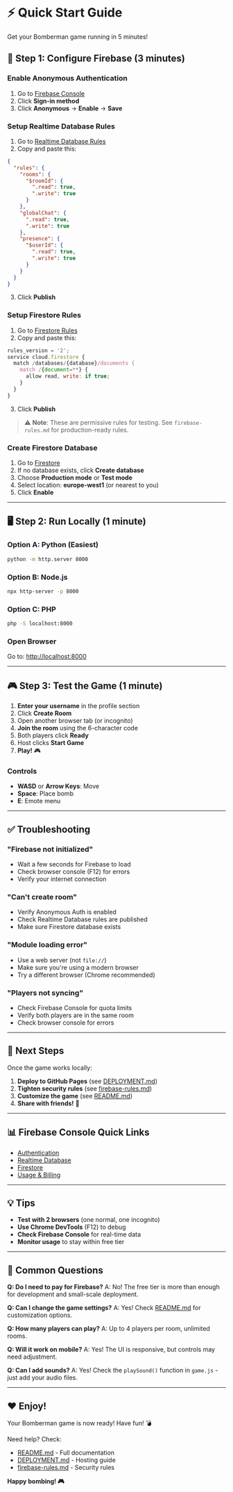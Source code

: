 # ⚡ Quick Start Guide

Get your Bomberman game running in 5 minutes!

## 🎯 Step 1: Configure Firebase (3 minutes)

### Enable Anonymous Authentication
1. Go to [Firebase Console](https://console.firebase.google.com/project/bomb-16743/authentication/providers)
2. Click **Sign-in method**
3. Click **Anonymous** → **Enable** → **Save**

### Setup Realtime Database Rules
1. Go to [Realtime Database Rules](https://console.firebase.google.com/project/bomb-16743/database/bomb-16743-default-rtdb/rules)
2. Copy and paste this:

```json
{
  "rules": {
    "rooms": {
      "$roomId": {
        ".read": true,
        ".write": true
      }
    },
    "globalChat": {
      ".read": true,
      ".write": true
    },
    "presence": {
      "$userId": {
        ".read": true,
        ".write": true
      }
    }
  }
}
```

3. Click **Publish**

### Setup Firestore Rules
1. Go to [Firestore Rules](https://console.firebase.google.com/project/bomb-16743/firestore/rules)
2. Copy and paste this:

```javascript
rules_version = '2';
service cloud.firestore {
  match /databases/{database}/documents {
    match /{document=**} {
      allow read, write: if true;
    }
  }
}
```

3. Click **Publish**

> ⚠️ **Note**: These are permissive rules for testing. See `firebase-rules.md` for production-ready rules.

### Create Firestore Database
1. Go to [Firestore](https://console.firebase.google.com/project/bomb-16743/firestore)
2. If no database exists, click **Create database**
3. Choose **Production mode** or **Test mode**
4. Select location: **europe-west1** (or nearest to you)
5. Click **Enable**

---

## 🖥️ Step 2: Run Locally (1 minute)

### Option A: Python (Easiest)
```bash
python -m http.server 8000
```

### Option B: Node.js
```bash
npx http-server -p 8000
```

### Option C: PHP
```bash
php -S localhost:8000
```

### Open Browser
Go to: [http://localhost:8000](http://localhost:8000)

---

## 🎮 Step 3: Test the Game (1 minute)

1. **Enter your username** in the profile section
2. Click **Create Room**
3. Open another browser tab (or incognito)
4. **Join the room** using the 6-character code
5. Both players click **Ready**
6. Host clicks **Start Game**
7. **Play!** 🎮

### Controls
- **WASD** or **Arrow Keys**: Move
- **Space**: Place bomb
- **E**: Emote menu

---

## ✅ Troubleshooting

### "Firebase not initialized"
- Wait a few seconds for Firebase to load
- Check browser console (F12) for errors
- Verify your internet connection

### "Can't create room"
- Verify Anonymous Auth is enabled
- Check Realtime Database rules are published
- Make sure Firestore database exists

### "Module loading error"
- Use a web server (not `file://`)
- Make sure you're using a modern browser
- Try a different browser (Chrome recommended)

### "Players not syncing"
- Check Firebase Console for quota limits
- Verify both players are in the same room
- Check browser console for errors

---

## 🚀 Next Steps

Once the game works locally:

1. **Deploy to GitHub Pages** (see [DEPLOYMENT.md](DEPLOYMENT.md))
2. **Tighten security rules** (see [firebase-rules.md](firebase-rules.md))
3. **Customize the game** (see [README.md](README.md))
4. **Share with friends!** 🎉

---

## 📊 Firebase Console Quick Links

- [Authentication](https://console.firebase.google.com/project/bomb-16743/authentication/providers)
- [Realtime Database](https://console.firebase.google.com/project/bomb-16743/database)
- [Firestore](https://console.firebase.google.com/project/bomb-16743/firestore)
- [Usage & Billing](https://console.firebase.google.com/project/bomb-16743/usage)

---

## 💡 Tips

- **Test with 2 browsers** (one normal, one incognito)
- **Use Chrome DevTools** (F12) to debug
- **Check Firebase Console** for real-time data
- **Monitor usage** to stay within free tier

---

## 🎯 Common Questions

**Q: Do I need to pay for Firebase?**
A: No! The free tier is more than enough for development and small-scale deployment.

**Q: Can I change the game settings?**
A: Yes! Check [README.md](README.md) for customization options.

**Q: How many players can play?**
A: Up to 4 players per room, unlimited rooms.

**Q: Will it work on mobile?**
A: Yes! The UI is responsive, but controls may need adjustment.

**Q: Can I add sounds?**
A: Yes! Check the `playSound()` function in `game.js` - just add your audio files.

---

## ❤️ Enjoy!

Your Bomberman game is now ready! Have fun! 💣

Need help? Check:
- [README.md](README.md) - Full documentation
- [DEPLOYMENT.md](DEPLOYMENT.md) - Hosting guide
- [firebase-rules.md](firebase-rules.md) - Security rules

**Happy bombing! 🎮**
